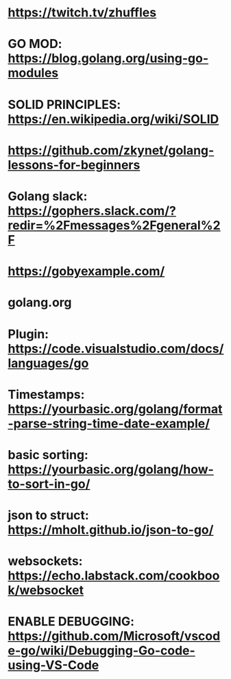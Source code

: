 # https://twitch.tv/zhuffles
# GO MOD: https://blog.golang.org/using-go-modules
# SOLID PRINCIPLES: https://en.wikipedia.org/wiki/SOLID
# https://github.com/zkynet/golang-lessons-for-beginners
# Golang slack: https://gophers.slack.com/?redir=%2Fmessages%2Fgeneral%2F
# https://gobyexample.com/
# golang.org
# Plugin: https://code.visualstudio.com/docs/languages/go
# Timestamps:  https://yourbasic.org/golang/format-parse-string-time-date-example/
# basic sorting: https://yourbasic.org/golang/how-to-sort-in-go/
# json to struct: https://mholt.github.io/json-to-go/
# websockets: https://echo.labstack.com/cookbook/websocket

# ENABLE DEBUGGING: https://github.com/Microsoft/vscode-go/wiki/Debugging-Go-code-using-VS-Code